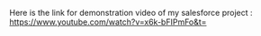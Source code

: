 Here is the link for demonstration video of my salesforce project :
https://www.youtube.com/watch?v=x6k-bFIPmFo&t=
